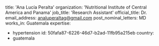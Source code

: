 title: 'Ana Lucía Peralta'
organization: 'Nutritional Institute of Central America and Panama'
job_title: 'Research Assistant'
official_title: Dr.
email_address: analuperaltag@gmail.com
post_nominal_letters: MD
works_in: Guatemala
expertise:
  - hypertension
id: 50fafa87-6226-46d7-b2ad-11fb95a215eb
country:
  - guatemala
